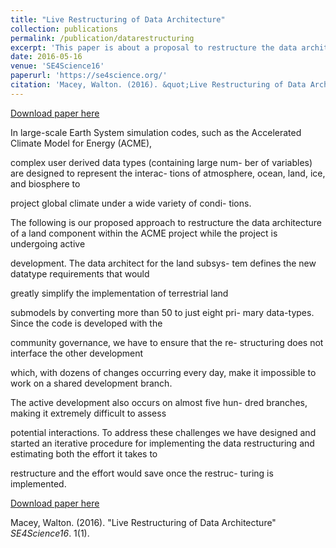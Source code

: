 ```yaml
---
title: "Live Restructuring of Data Architecture"
collection: publications
permalink: /publication/datarestructuring
excerpt: 'This paper is about a proposal to restructure the data architecture of a portion of a large-scale climate simulation program.'
date: 2016-05-16
venue: 'SE4Science16'
paperurl: 'https://se4science.org/'
citation: 'Macey, Walton. (2016). &quot;Live Restructuring of Data Architecture.&quot; <i>Journal 1</i>. 1(1).'
---
```



[Download paper here](http://waltonmacey.github.io/files/LRDA.pdf)

In large-scale Earth System simulation codes, such as
the Accelerated Climate Model for Energy (ACME),

complex user derived data types (containing large num-
ber of variables) are designed to represent the interac-
tions of atmosphere, ocean, land, ice, and biosphere to

project global climate under a wide variety of condi-
tions.

The following is our proposed approach to restructure
the data architecture of a land component within the
ACME project while the project is undergoing active

development. The data architect for the land subsys-
tem defines the new datatype requirements that would

greatly simplify the implementation of terrestrial land

submodels by converting more than 50 to just eight pri-
mary data-types. Since the code is developed with the

community governance, we have to ensure that the re-
structuring does not interface the other development

which, with dozens of changes occurring every day, make
it impossible to work on a shared development branch.

The active development also occurs on almost five hun-
dred branches, making it extremely difficult to assess

potential interactions.
To address these challenges we have designed and
started an iterative procedure for implementing the data
restructuring and estimating both the effort it takes to

restructure and the effort would save once the restruc-
turing is implemented.

[Download paper here](http://waltonmacey.github.io/files/LRDA.pdf)

Macey, Walton. (2016). "Live Restructuring of Data Architecture" <i>SE4Science16</i>. 1(1).
